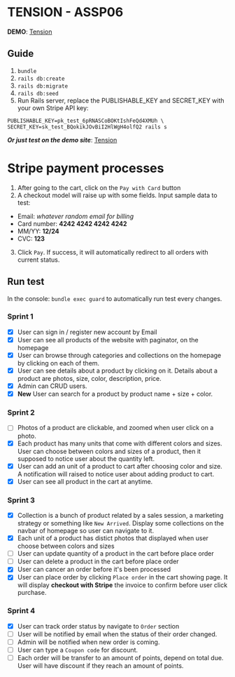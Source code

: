 # TENSION - ASSP06
**DEMO**: [Tension](http://tension-sp.herokuapp.com)

## Guide
1. `bundle`
2. `rails db:create`
3. `rails db:migrate`
4. `rails db:seed`
5. Run Rails server, replace the PUBLISHABLE_KEY and SECRET_KEY with your own Stripe API key:
  ```
  PUBLISHABLE_KEY=pk_test_6pRNASCoBOKtIshFeQd4XMUh \
  SECRET_KEY=sk_test_BQokikJOvBiI2HlWgH4olfQ2 rails s
  ```

  _**Or just test on the demo site**_: [Tension](http://tension-sp.herokuapp.com)

# Stripe payment processes
1. After going to the cart, click on the `Pay with Card` button
2. A checkout model will raise up with some fields. Input sample data to test:
  * Email: _whatever random email for billing_
  * Card number: **4242 4242 4242 4242**
  * MM/YY: **12/24**
  * CVC: **123**
3. Click `Pay`. If success, it will automatically redirect to all orders with current status.

## Run test
In the console: `bundle exec guard` to automatically run test every changes.

### Sprint 1

* [x] User can sign in / register new account by Email
* [x] User can see all products of the website with paginator, on the homepage
* [x] User can browse through categories and collections on the homepage by clicking on each of them.
* [x] User can see details about a product by clicking on it. Details about a product are photos, size, color, description, price.
* [x] Admin can CRUD users.
* [x] **New** User can search for a product by product name + size + color.

### Sprint 2
* [ ] Photos of a product are clickable, and zoomed when user click on a photo.
* [x] Each product has many units that come with different colors and sizes. User can choose between colors and sizes of a product, then it supposed to notice user about the quantity left.
* [x] User can add an unit of a product to cart after choosing color and size. A notification will raised to notice user about adding product to cart.
* [x] User can see all product in the cart at anytime.

### Sprint 3
* [x] Collection is a bunch of product related by a sales session, a marketing strategy or something like `New Arrived`. Display some collections on the navbar of homepage so user can navigate to it.
* [x] Each unit of a product has distict photos that displayed when user choose between colors and sizes
* [ ] User can update quantity of a product in the cart before place order
* [ ] User can delete a product in the cart before place order
* [x] User can cancer an order before it's been processed
* [x] User can place order by clicking `Place order` in the cart showing page. It will display **checkout with Stripe** the invoice to confirm before user click purchase.

### Sprint 4
* [x] User can track order status by navigate to `Order` section
* [ ] User will be notified by email when the status of their order changed.
* [ ] Admin will be notified when new order is coming.
* [ ] User can type a `Coupon code` for discount.
* [ ] Each order will be transfer to an amount of points, depend on total due. User will have discount if they reach an amount of points.
